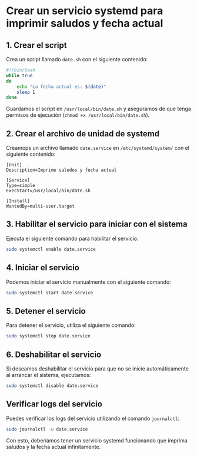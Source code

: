 # Crear un servicio systemd para imprimir saludos y fecha actual

## 1. Crear el script

Crea un script llamado `date.sh` con el siguiente contenido:

```bash
#!/bin/bash
while true
do
    echo "La fecha actual es: $(date)"
    sleep 1
done
```

Guardamos el script en `/usr/local/bin/date.sh` y aseguramos de que tenga permisos de ejecución (`chmod +x /usr/local/bin/date.sh`).

## 2. Crear el archivo de unidad de systemd

Creamops un archivo llamado `date.service` en `/etc/systemd/system/` con el siguiente contenido:

```plaintext
[Unit]
Description=Imprime saludos y fecha actual

[Service]
Type=simple
ExecStart=/usr/local/bin/date.sh

[Install]
WantedBy=multi-user.target
```

## 3. Habilitar el servicio para iniciar con el sistema

Ejecuta el siguiente comando para habilitar el servicio:

```bash
sudo systemctl enable date.service
```

## 4. Iniciar el servicio

Podemos iniciar el servicio manualmente con el siguiente comando:

```bash
sudo systemctl start date.service
```

## 5. Detener el servicio

Para detener el servicio, utiliza el siguiente comando:

```bash
sudo systemctl stop date.service
```

## 6. Deshabilitar el servicio

Si deseamos deshabilitar el servicio para que no se inicie automáticamente al arrancar el sistema, ejecutamos:

```bash
sudo systemctl disable date.service
```

## Verificar logs del servicio

Puedes verificar los logs del servicio utilizando el comando `journalctl`:

```bash
sudo journalctl -u date.service
```

Con esto, deberíamos tener un servicio systemd funcionando que imprima saludos y la fecha actual infinitamente.